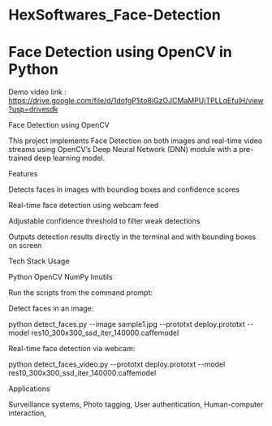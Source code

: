 # HexSoftwares_Face-Detection
# Face Detection using OpenCV in Python
Demo video link : https://drive.google.com/file/d/1dofgP1ito8iGzOJCMaMPUjTPLLqEfulH/view?usp=drivesdk

Face Detection using OpenCV

This project implements Face Detection on both images and real-time video streams using OpenCV’s Deep Neural Network (DNN) module with a pre-trained deep learning model.

Features

Detects faces in images with bounding boxes and confidence scores

Real-time face detection using webcam feed

Adjustable confidence threshold to filter weak detections

Outputs detection results directly in the terminal and with bounding boxes on screen


Tech Stack Usage

Python
OpenCV
NumPy
Imutils


Run the scripts from the command prompt:

Detect faces in an image:

python detect_faces.py --image sample1.jpg --prototxt deploy.prototxt --model res10_300x300_ssd_iter_140000.caffemodel

Real-time face detection via webcam:

python detect_faces_video.py --prototxt deploy.prototxt --model res10_300x300_ssd_iter_140000.caffemodel

Applications

Surveillance systems,
Photo tagging,
User authentication,
Human-computer interaction,

